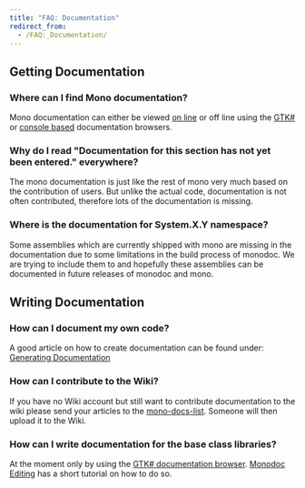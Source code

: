 ```yaml
---
title: "FAQ: Documentation"
redirect_from:
  - /FAQ:_Documentation/
---
```


Getting Documentation
---------------------

### Where can I find Mono documentation?

Mono documentation can either be viewed [on line](http://www.go-mono.com/docs/) or off line using the [GTK#](/docs/tools+libraries/tools/monodoc/#the-gtk-documentation-browser "Monodoc") or [console based](/docs/tools+libraries/tools/monodoc/#mod-command-line-documentation-viewer "Monodoc") documentation browsers.

### Why do I read "Documentation for this section has not yet been entered." everywhere?

The mono documentation is just like the rest of mono very much based on the contribution of users. But unlike the actual code, documentation is not often contributed, therefore lots of the documentation is missing.

### Where is the documentation for System.X.Y namespace?

Some assemblies which are currently shipped with mono are missing in the documentation due to some limitations in the build process of monodoc. We are trying to include them to and hopefully these assemblies can be documented in future releases of monodoc and mono.

Writing Documentation
---------------------

### How can I document my own code?

A good article on how to create documentation can be found under: [Generating Documentation](/docs/tools+libraries/tools/monodoc/generating-documentation/)

### How can I contribute to the Wiki?

If you have no Wiki account but still want to contribute documentation to the wiki please send your articles to the [mono-docs-list](http://lists.ximian.com/mailman/listinfo/mono-docs-list). Someone will then upload it to the Wiki.

### How can I write documentation for the base class libraries?

At the moment only by using the [GTK# documentation browser](/docs/tools+libraries/tools/monodoc/#the-gtk-documentation-browser "Monodoc"). [Monodoc Editing](/docs/tools+libraries/tools/monodoc/editing/) has a short tutorial on how to do so.

